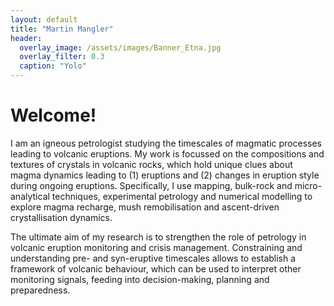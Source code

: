 ```yaml
---
layout: default
title: "Martin Mangler"
header:
  overlay_image: /assets/images/Banner_Etna.jpg
  overlay_filter: 0.3
  caption: "Yolo"
---
```


# Welcome!

I am an igneous petrologist studying the timescales of magmatic processes leading to volcanic eruptions. My work is focussed on the compositions and textures of crystals in volcanic rocks, which hold unique clues about magma dynamics leading to (1) eruptions and (2) changes in eruption style during ongoing eruptions. Specifically, I use mapping, bulk-rock and micro-analytical techniques, experimental petrology and numerical modelling to explore magma recharge, mush remobilisation and ascent-driven crystallisation dynamics.

The ultimate aim of my research is to strengthen the role of petrology in volcanic eruption monitoring and crisis management. Constraining and understanding pre- and syn-eruptive timescales allows to establish a framework of volcanic behaviour, which can be used to interpret other monitoring signals, feeding into decision-making, planning and preparedness.


